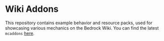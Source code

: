 # Wiki Addons

This repository contains example behavior and resource packs, used for showcasing various mechanics on the Bedrock Wiki.
You can find the latest `mcaddons` [here](https://github.com/Bedrock-OSS/wiki-addon/releases/tag/download).